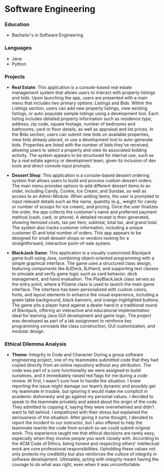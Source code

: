 # Software Engineering 

### Education
- Bachelor's in Software Engineering

### Languages
- Java
- Python
  
### Projects
- **Real Estate**: This application is a console-based real estate management system that allows users to interact with property listings and bids. Upon launching the app, users are presented with a main menu that includes two primary options: Listings and Bids. Within the Listings section, users can add new property listings, view existing listings, or auto-populate sample listings using a development tool. Each listing includes detailed property information such as residence type, address, zip code, square footage, number of bedrooms and bathrooms, yard or floor details, as well as appraisal and list prices.
In the Bids section, users can submit new bids on available properties, view bids already placed, or use a development tool to auto-generate bids. Properties are listed with the number of bids they’ve received, allowing users to select a property and view its associated bidding activity. The system appears to be structured for internal use, such as by a real estate agency or development team, given its inclusion of dev tools and direct console input prompts.

- **Dessert Shop**: This application is a console-based dessert ordering system that allows users to build and process custom dessert orders. The main menu provides options to add different dessert items to an order, including Candy, Cookie, Ice Cream, and Sundae, as well as access to an Admin Module. When adding items, the user is prompted to input relevant details such as the name, quantity (e.g., weight for candy or number of scoops for ice cream), and pricing. Once the user finalizes the order, the app collects the customer's name and preferred payment method (cash, card, or phone). A detailed receipt is then generated, showing itemized costs, tax per item, subtotal, total tax, and grand total. The system also tracks customer information, including a unique customer ID and total number of orders. This app appears to be designed for small dessert shops or vendors looking for a straightforward, interactive point-of-sale system.

- **BlackJack Game**: This application is a visually customized Blackjack game built using Java, combining object-oriented programming with a simple graphical interface. The game uses a structured class design, featuring components like BJDeck, BJHand, and supporting test classes to simulate and verify game logic such as card behavior, deck management, and hand evaluation. The PlayBlackJack class serves as the entry point, where a PGame class is used to launch the main game interface. The interface has been personalized with custom colors, fonts, and layout elements to enhance the visual experience, including a green table background, black banners, and orange-highlighted buttons. The game pits a player hand against a dealer hand in a traditional round of Blackjack, offering an interactive and educational implementation ideal for learning Java GUI development and game logic. The project was developed as part of a lab assignment to reinforce key programming concepts like class construction, GUI customization, and modular design.

### Ethical Dilemma Analysis
- **Theme**: Integrity in Code and Character
During a group software engineering project, one of my teammates submitted code that they had copied directly from an online repository without any attribution. The code was part of a core functionality we were assigned to build ourselves, and it immediately raised red flags for me during a code review. At first, I wasn't sure how to handle the situation. I knew reporting the issue might damage our team’s dynamic and possibly get my teammate in trouble, but ignoring it would make me complicit in academic dishonesty and go against my personal values.
I decided to speak to the teammate privately and asked about the origin of the code. They admitted to copying it, saying they were overwhelmed and didn’t want to fall behind. I empathized with their stress but explained the seriousness of the situation. After giving it some thought, I decided to report the incident to our instructor, but I also offered to help the teammate rewrite the code from scratch so we could submit original work.
This experience taught me that ethical decisions are rarely easy, especially when they involve people you work closely with. According to the ACM Code of Ethics, being honest and respecting others' intellectual work are core professional responsibilities. Upholding these values not only protects my credibility but also reinforces the culture of integrity in software development. Ultimately, acting with integrity meant having the courage to do what was right, even when it was uncomfortable.
